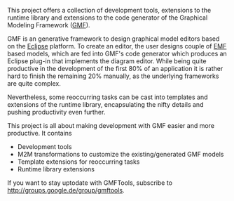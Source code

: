 This project offers a collection of development tools, extensions to the runtime library and extensions to the code generator of the Graphical Modeling Framework ([GMF](http://www.eclipse.org/modeling/gmf/)).

GMF is an generative framework to design graphical model editors based on the [Eclipse](http://www.eclipse.org) platform. To create an editor, the user designs couple of [EMF](http://www.eclipse.org/modeling/emf/?project=emf) based models, which are fed into GMF's code generator which produces an Eclipse plug-in that implements the diagram editor. While being quite productive in the development of the first 80% of an application it is rather hard to finish the remaining 20% manually, as the underlying frameworks are quite complex.

Nevertheless, some reoccurring tasks can be cast into templates and extensions of the runtime library, encapsulating the nifty details and pushing productivity even further.

This project is all about making development with GMF easier and more productive. It contains
  * Development tools
  * M2M transformations to customize the existing/generated GMF models
  * Template extensions for reoccurring tasks
  * Runtime library extensions

If you want to stay uptodate with GMFTools, subscribe to http://groups.google.de/group/gmftools.